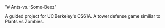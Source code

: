 "# Ants-vs.-Some-Beez" 

A guided project for UC Berkeley's CS61A. A tower defense game similiar to Plants vs Zombies.
